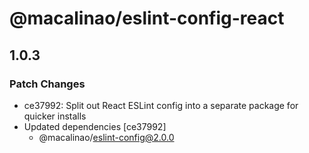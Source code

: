 # @macalinao/eslint-config-react

## 1.0.3

### Patch Changes

- ce37992: Split out React ESLint config into a separate package for quicker installs
- Updated dependencies [ce37992]
  - @macalinao/eslint-config@2.0.0
